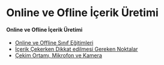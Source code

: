 # Online ve Ofline İçerik Üretimi
#### Online ve Ofline İçerik Üretimi ####
- [Online ve Offline Sınıf Eğitimleri](sinif-egitimleri)
- [İçerik Çekerken Dikkat edilmesi Gereken Noktalar](dikkat-edilmesi-gereken-noktalar)
- [Çekim Ortamı, Mikrofon ve Kamera](mikrofon-kamera)
